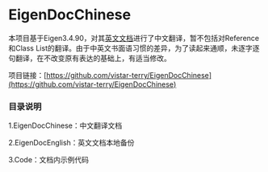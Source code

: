 # EigenDocChinese

本项目基于Eigen3.4.90，对其[英文文档](https://eigen.tuxfamily.org/dox/index.html)进行了中文翻译，暂不包括对Reference和Class List的翻译。由于中英文书面语习惯的差异，为了读起来通顺，未逐字逐句翻译，在不改变原有表达的基础上，有适当修改。

项目链接：[https://github.com/vistar-terry/EigenDocChinese](https://github.com/vistar-terry/EigenDocChinese)



### 目录说明

1.EigenDocChinese：中文翻译文档

2.EigenDocEnglish：英文文档本地备份

3.Code：文档内示例代码